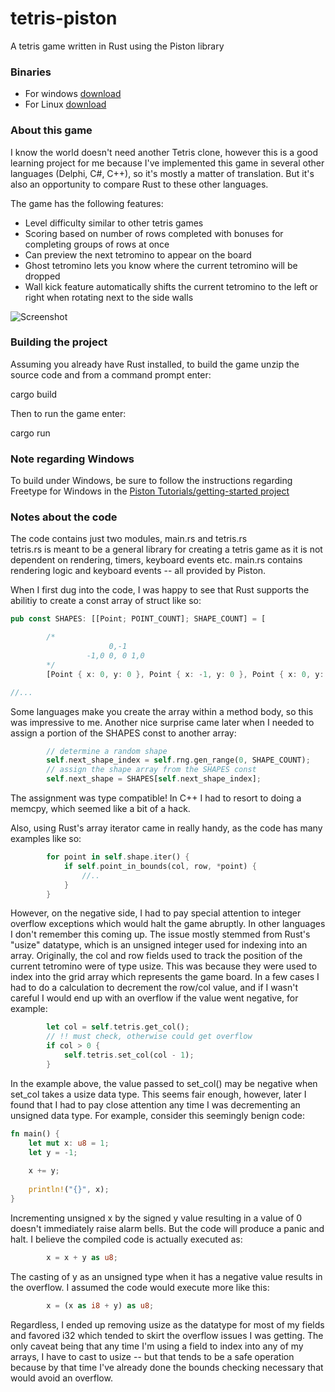 # tetris-piston
A tetris game written in Rust using the Piston library

### Binaries

* For windows [download](bin/tetris-piston-version-3a529c0.zip?raw=true)
* For Linux [download](bin/tetris-piston-version-6119499.tar.gz?raw=true)

### About this game

I know the world doesn't need another Tetris clone, however this is a good learning project for me because I've implemented this game in several other languages (Delphi, C#, C++), so it's mostly a matter of translation. But it's also an opportunity to compare Rust to these other languages.

The game has the following features:

* Level difficulty similar to other tetris games
* Scoring based on number of rows completed with bonuses for completing groups of rows at once
* Can preview the next tetromino to appear on the board
* Ghost tetromino lets you know where the current tetromino will be dropped
* Wall kick feature automatically shifts the current tetromino to the left or right when rotating next to the side walls

![Screenshot](Screenshot.png?raw=true "Screenshot")

### Building the project

Assuming you already have Rust installed, to build the game unzip the source code and from a command prompt enter:

cargo build

Then to run the game enter:

cargo run

### Note regarding Windows

To build under Windows, be sure to follow the instructions regarding Freetype for Windows in the [Piston Tutorials/getting-started project](https://github.com/PistonDevelopers/Piston-Tutorials/tree/master/getting-started)

### Notes about the code
The code contains just two modules, main.rs and tetris.rs  
tetris.rs is meant to be a general library for creating a tetris game as it is not dependent on rendering, timers, keyboard events etc.
main.rs contains rendering logic and keyboard events -- all provided by Piston.

When I first dug into the code, I was happy to see that Rust supports the abilitiy to create a const array of struct like so:

```rust
pub const SHAPES: [[Point; POINT_COUNT]; SHAPE_COUNT] = [

        /*
                      0,-1
                 -1,0 0, 0 1,0
        */
        [Point { x: 0, y: 0 }, Point { x: -1, y: 0 }, Point { x: 0, y: -1 }, Point { x: 1, y: 0 }],

//...
```

Some languages make you create the array within a method body, so this was impressive to me. Another nice surprise came later when I needed to assign a portion of the SHAPES const to another array:

```rust
        // determine a random shape
        self.next_shape_index = self.rng.gen_range(0, SHAPE_COUNT);
        // assign the shape array from the SHAPES const
        self.next_shape = SHAPES[self.next_shape_index];
```

The assignment was type compatible! In C++ I had to resort to doing a memcpy, which seemed like a bit of a hack.

Also, using Rust's array iterator came in really handy, as the code has many examples like so:

```rust
        for point in self.shape.iter() {
            if self.point_in_bounds(col, row, *point) {
                //..
            }
        }
```

However, on the negative side, I had to pay special attention to integer overflow exceptions which would halt the game abruptly. In other languages I don't remember this coming up. The issue mostly stemmed from Rust's "usize" datatype, which is an unsigned integer used for indexing into an array. Originally, the col and row fields used to track the position of the current tetromino were of type usize. This was because they were used to index into the grid array which represents the game board. In a few cases I had to do a calculation to decrement the row/col value, and if I wasn't careful I would end up with an overflow if the value went negative, for example:

```rust
        let col = self.tetris.get_col();
        // !! must check, otherwise could get overflow
        if col > 0 {
            self.tetris.set_col(col - 1);
        }
```

In the example above, the value passed to set_col() may be negative when set_col takes a usize data type. This seems fair enough, however, later I found that I had to pay close attention any time I was decrementing an unsigned data type. For example, consider this seemingly benign code:

```rust
fn main() {
    let mut x: u8 = 1;
    let y = -1;
    
    x += y;
    
    println!("{}", x);
}
```

Incrementing unsigned x by the signed y value resulting in a value of 0 doesn't immediately raise alarm bells. But the code will produce a panic and halt. I believe the compiled code is actually executed as:

```rust
        x = x + y as u8;
```

The casting of y as an unsigned type when it has a negative value results in the overflow. I assumed the code would execute more like this:

```rust
        x = (x as i8 + y) as u8;
```

Regardless, I ended up removing usize as the datatype for most of my fields and favored i32 which tended to skirt the overflow issues I was getting. The only caveat being that any time I'm using a field to index into any of my arrays, I have to cast to usize -- but that tends to be a safe operation because by that time I've already done the bounds checking necessary that would avoid an overflow.
